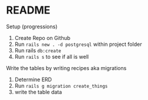 # README

Setup (progressions)
1. Create Repo on Github 
2. Run `rails new . -d postgresql` within project folder
3. Run rails `db:create`
4. Run `rails s` to see if all is well

Write the tables by writing recipes aka migrations
1. Determine ERD 
2. Run `rails g migration create_things`
3. write the table data


